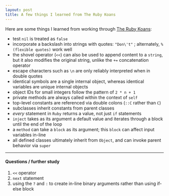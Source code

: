 ```yaml
---
layout: post
title: A few things I learned from The Ruby Koans
---
```


Here are some things I learned from working through [The Ruby Koans](http://rubykoans.com/):

 - test `nil` is treated as `false`
 - incorporate a backslash into strings with quotes: `"Don\'t"` ; alternately, `%(flexible quotes)` work well
 - the shovel operator (`<<`) can also be used to append content to a `string`, but it also modifies the original string, unlike the `+=` concatenation operator
 - escape characters such as `\n` are only reliably interpreted when in double quotes
 - identical symbols are a single internal object, whereas identical variables are unique internal objects
 - object IDs for small integers follow the pattern of `2 * n + 1` 
 - private methods are always called within the context of `self`
 - top-level constants are referenced via double colons (`::C` rather than `C`)
 - subclasses inherit constants from parent classes
 - _every_ statement in `Ruby` returns a value, not just `if` statements
 - `inject` takes as its argument a default value and iterates through a block until the end of the loop
 - a `method` can take a `block` as its argument; this `block` can affect input variables in-line
 - all defined classes ultimately inherit from `Object`, and can invoke parent behavior via `super`
 

---

#### Questions / further study
1. `<<` operator
2. `next` statement
3. using the `?` and `:` to create in-line binary arguments rather than using if-else block



